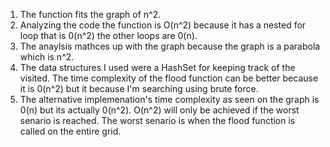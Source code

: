 1. The function fits the graph of n^2.
2. Analyzing the code the function is O(n^2) because it has a nested for loop that is 0(n^2) the other loops are 0(n).
3. The anaylsis mathces up with the graph because the graph is a parabola which is n^2.
4. The data structures I used were a HashSet for keeping track of the visited. The time complexity of the flood function can be better
because it is 0(n^2) but it because I'm searching using brute force.
5. The alternative implemenation's time complexity as seen on the graph is 0(n) but its actually 0(n^2). O(n^2) will only be achieved if the
worst senario is reached. The worst senario is when the flood function is called on the entire grid.